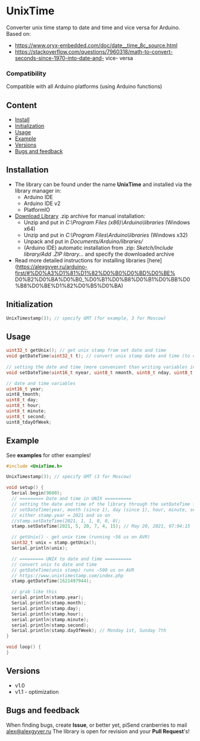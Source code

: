 # UnixTime
Converter unix time stamp to date and time and vice versa for Arduino. Based on:
- https://www.oryx-embedded.com/doc/date__time_8c_source.html
- https://stackoverflow.com/questions/7960318/math-to-convert-seconds-since-1970-into-date-and- vice- versa

### Compatibility
Compatible with all Arduino platforms (using Arduino functions)

## Content
- [Install](#install)
- [Initialization](#init)
- [Usage](#usage)
- [Example](#example)
- [Versions](#versions)
- [Bugs and feedback](#feedback)

<a id="install"></a>
## Installation
- The library can be found under the name **UnixTime** and installed via the library manager in:
    - Arduino IDE
    - Arduino IDE v2
    - PlatformIO
- [Download Library](https://github.com/GyverLibs/UnixTime/archive/refs/heads/main.zip) .zip archive for manual installation:
    - Unzip and put in *C:\Program Files (x86)\Arduino\libraries* (Windows x64)
    - Unzip and put in *C:\Program Files\Arduino\libraries* (Windows x32)
    - Unpack and put in *Documents/Arduino/libraries/*
    - (Arduino IDE) automatic installation from .zip: *Sketch/Include library/Add .ZIP library…* and specify the downloaded archive
- Read more detailed instructions for installing libraries [here] (https://alexgyver.ru/arduino-first/#%D0%A3%D1%81%D1%82%D0%B0%D0%BD%D0%BE% D0%B2%D0%BA%D0%B0_%D0%B1%D0%B8%D0%B1%D0%BB%D0%B8%D0%BE%D1%82%D0%B5%D0%BA)

<a id="init"></a>
## Initialization
```cpp
UnixTimestamp(3); // specify GMT (for example, 3 for Moscow)
```

<a id="usage"></a>
## Usage
```cpp
uint32_t getUnix(); // get unix stamp from set date and time
void getDateTime(uint32_t t); // convert unix stamp date and time (to class member variables)
    
// setting the date and time (more convenient than writing variables in the wild)
void setDateTime(uint16_t nyear, uint8_t nmonth, uint8_t nday, uint8_t nhour, uint8_t nminute, uint8_t nsecond);

// date and time variables
uint16_t year;
uint8_tmonth;
uint8_t day;
uint8_t hour;
uint8_t minute;
uint8_t second;
uint8_tdayOfWeek;
```

<a id="example"></a>
## Example
See **examples** for other examples!
```cpp
#include <UnixTime.h>

UnixTimestamp(3); // specify GMT (3 for Moscow)

void setup() {
  Serial.begin(9600);
  // ========= Date and time in UNIX ==========
  // setting the date and time of the library through the setDateTime function
  // setDateTime(year, month (since 1), day (since 1), hour, minute, second);
  // either stamp.year = 2021 and so on
  //stamp.setDateTime(2021, 1, 1, 0, 0, 0);
  stamp.setDateTime(2021, 5, 20, 7, 4, 15); // May 20, 2021, 07:04:15

  // getUnix() - get unix time (running ~56 us on AVR)
  uint32_t unix = stamp.getUnix();
  Serial.println(unix);

  // ========= UNIX to date and time ==========
  // convert unix to date and time
  // getDateTime(unix stamp) runs ~500 us on AVR
  // https://www.unixtimestamp.com/index.php
  stamp.getDateTime(1621497944);

  // grab like this
  serial.println(stamp.year);
  Serial.println(stamp.month);
  serial.println(stamp.day);
  Serial.println(stamp.hour);
  serial.println(stamp.minute);
  serial.println(stamp.second);
  Serial.println(stamp.dayOfWeek); // Monday 1st, Sunday 7th
}

void loop() {
}
```

<a id="versions"></a>
## Versions
- v1.0
- v1.1 - optimization

<a id="feedback"></a>
## Bugs and feedback
When finding bugs, create **Issue**, or better yet, piSend cranberries to mail [alex@alexgyver.ru](mailto:alex@alexgyver.ru)
The library is open for revision and your **Pull Request**'s!